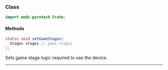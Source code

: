 
### Class

```java
import mods.pyrotech.Crate;
```

#### Methods

```java
static void setGameStages(
  Stages stages // game stages
);
```

Sets game stage logic required to use the device.

---

